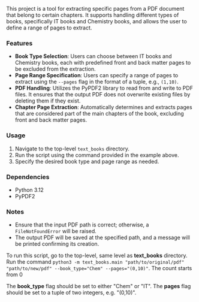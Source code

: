 This project is a tool for extracting specific pages from a PDF document that belong to certain chapters. It supports handling different types of books, specifically IT books and Chemistry books, and allows the user to define a range of pages to extract.

### Features

- **Book Type Selection**: Users can choose between IT books and Chemistry books, each with predefined front and back matter pages to be excluded from the extraction.
- **Page Range Specification**: Users can specify a range of pages to extract using the `--pages` flag in the format of a tuple, e.g., `(1,10)`.
- **PDF Handling**: Utilizes the PyPDF2 library to read from and write to PDF files. It ensures that the output PDF does not overwrite existing files by deleting them if they exist.
- **Chapter Page Extraction**: Automatically determines and extracts pages that are considered part of the main chapters of the book, excluding front and back matter pages.

### Usage

1. Navigate to the top-level `text_books` directory.
2. Run the script using the command provided in the example above.
3. Specify the desired book type and page range as needed.

### Dependencies

- Python 3.12
- PyPDF2

### Notes

- Ensure that the input PDF path is correct; otherwise, a `FileNotFoundError` will be raised.
- The output PDF will be saved at the specified path, and a message will be printed confirming its creation.

To run this script, go to the top-level, same level as **text_books** directory.
Run the command `python3 -m text_books.main "path/to/original/pdf" "path/to/new/pdf" --book_type="Chem" --pages="(0,10)"`. The count starts from 0

The **book_type** flag should be set to either "Chem" or "IT".
The **pages** flag should be set to a tuple of two integers, e.g. "(0,10)".
